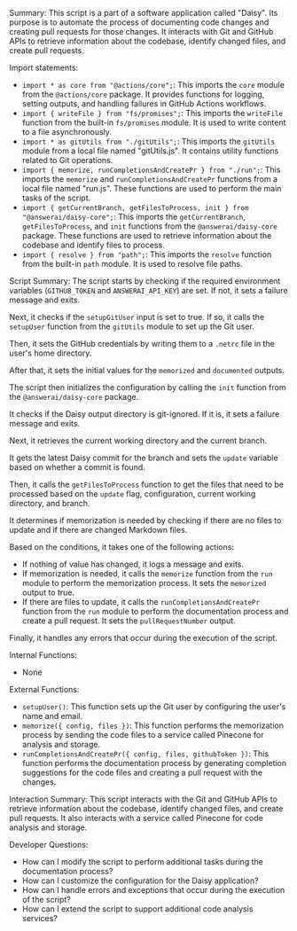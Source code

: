 Summary:
This script is a part of a software application called "Daisy". Its purpose is to automate the process of documenting code changes and creating pull requests for those changes. It interacts with Git and GitHub APIs to retrieve information about the codebase, identify changed files, and create pull requests.

Import statements:
- `import * as core from "@actions/core";`: This imports the `core` module from the `@actions/core` package. It provides functions for logging, setting outputs, and handling failures in GitHub Actions workflows.
- `import { writeFile } from "fs/promises";`: This imports the `writeFile` function from the built-in `fs/promises` module. It is used to write content to a file asynchronously.
- `import * as gitUtils from "./gitUtils";`: This imports the `gitUtils` module from a local file named "gitUtils.js". It contains utility functions related to Git operations.
- `import { memorize, runCompletionsAndCreatePr } from "./run";`: This imports the `memorize` and `runCompletionsAndCreatePr` functions from a local file named "run.js". These functions are used to perform the main tasks of the script.
- `import { getCurrentBranch, getFilesToProcess, init } from "@answerai/daisy-core";`: This imports the `getCurrentBranch`, `getFilesToProcess`, and `init` functions from the `@answerai/daisy-core` package. These functions are used to retrieve information about the codebase and identify files to process.
- `import { resolve } from "path";`: This imports the `resolve` function from the built-in `path` module. It is used to resolve file paths.

Script Summary:
The script starts by checking if the required environment variables (`GITHUB_TOKEN` and `ANSWERAI_API_KEY`) are set. If not, it sets a failure message and exits.

Next, it checks if the `setupGitUser` input is set to true. If so, it calls the `setupUser` function from the `gitUtils` module to set up the Git user.

Then, it sets the GitHub credentials by writing them to a `.netrc` file in the user's home directory.

After that, it sets the initial values for the `memorized` and `documented` outputs.

The script then initializes the configuration by calling the `init` function from the `@answerai/daisy-core` package.

It checks if the Daisy output directory is git-ignored. If it is, it sets a failure message and exits.

Next, it retrieves the current working directory and the current branch.

It gets the latest Daisy commit for the branch and sets the `update` variable based on whether a commit is found.

Then, it calls the `getFilesToProcess` function to get the files that need to be processed based on the `update` flag, configuration, current working directory, and branch.

It determines if memorization is needed by checking if there are no files to update and if there are changed Markdown files.

Based on the conditions, it takes one of the following actions:
- If nothing of value has changed, it logs a message and exits.
- If memorization is needed, it calls the `memorize` function from the `run` module to perform the memorization process. It sets the `memorized` output to true.
- If there are files to update, it calls the `runCompletionsAndCreatePr` function from the `run` module to perform the documentation process and create a pull request. It sets the `pullRequestNumber` output.

Finally, it handles any errors that occur during the execution of the script.

Internal Functions:
- None

External Functions:
- `setupUser()`: This function sets up the Git user by configuring the user's name and email.
- `memorize({ config, files })`: This function performs the memorization process by sending the code files to a service called Pinecone for analysis and storage.
- `runCompletionsAndCreatePr({ config, files, githubToken })`: This function performs the documentation process by generating completion suggestions for the code files and creating a pull request with the changes.

Interaction Summary:
This script interacts with the Git and GitHub APIs to retrieve information about the codebase, identify changed files, and create pull requests. It also interacts with a service called Pinecone for code analysis and storage.

Developer Questions:
- How can I modify the script to perform additional tasks during the documentation process?
- How can I customize the configuration for the Daisy application?
- How can I handle errors and exceptions that occur during the execution of the script?
- How can I extend the script to support additional code analysis services?